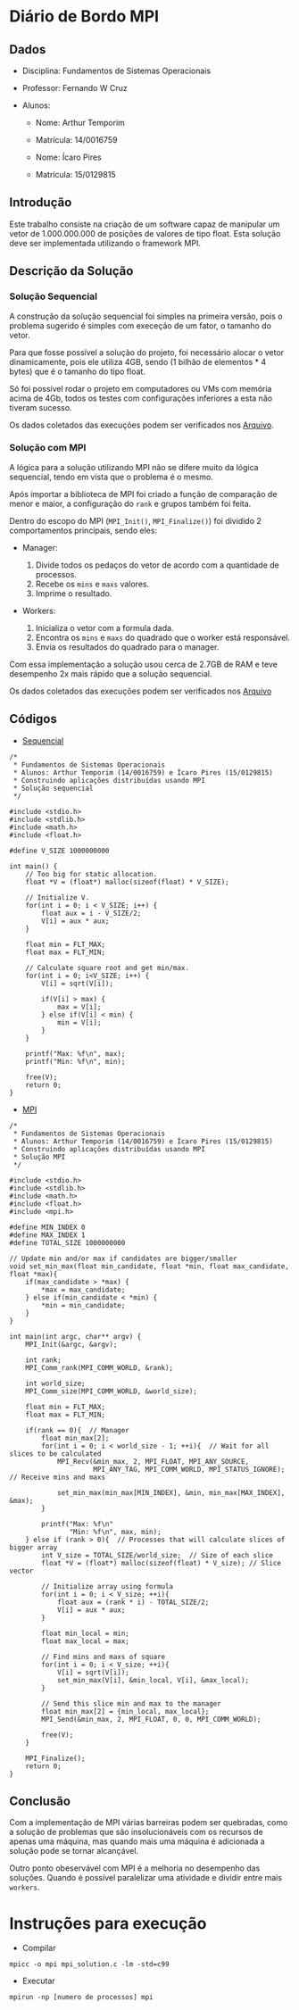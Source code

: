 # Diário de Bordo MPI

## Dados

* Disciplina: Fundamentos de Sistemas Operacionais
* Professor: Fernando W Cruz
* Alunos:

	* Nome: Arthur Temporim
	* Matrícula: 14/0016759

	* Nome: Ícaro Pires
	* Matrícula: 15/0129815

## Introdução

Este trabalho consiste na criação de um software capaz de manipular um vetor de 1.000.000.000 de posições de valores de tipo float. Esta solução deve ser implementada utilizando o framework MPI.
	
## Descrição da Solução

### Solução Sequencial

A construção da solução sequencial foi simples na primeira versão, pois o problema sugerido é simples com execeção de um fator, o tamanho do vetor.

Para que fosse possível a solução do projeto, foi necessário alocar o vetor dinamicamente, pois ele utiliza 4GB, sendo (1 bilhão de elementos * 4 bytes) que é o tamanho do tipo float.

Só foi possível rodar o projeto em computadores ou VMs com memória acima de 4Gb, todos os testes com configurações inferiores a esta não tiveram sucesso.

Os dados coletados das execuções podem ser verificados nos [Arquivo](https://github.com/icaropires/Fundamentos_Sistemas_Operacionais/blob/devel/mpi/doc/anexo_sequencial.md).

### Solução com MPI

A lógica para a solução utilizando MPI não se difere muito da lógica sequencial, tendo em vista que o problema é o mesmo.

Após importar a biblioteca de MPI foi criado a função de comparação de menor e maior, a configuração do `rank` e grupos também foi feita.

Dentro do escopo do MPI (`MPI_Init()`, `MPI_Finalize()`) foi dividido 2 comportamentos principais, sendo eles:

* Manager:

	1. Divide todos os pedaços do vetor de acordo com a quantidade de processos.
	2. Recebe os `mins` e `maxs` valores.
	3. Imprime o resultado.

* Workers:

	1. Inicializa o vetor com a formula dada.
	2. Encontra os `mins` e `maxs` do quadrado que o worker está responsável.
	3. Envia os resultados do quadrado para o manager.


Com essa implementação a solução usou cerca de 2.7GB de RAM e teve desempenho 2x mais rápido que a solução sequencial.

Os dados coletados das execuções podem ser verificados nos [Arquivo](https://github.com/icaropires/Fundamentos_Sistemas_Operacionais/blob/devel/mpi/doc/anexo_mpi.md)

## Códigos

* [Sequencial](https://github.com/icaropires/Fundamentos_Sistemas_Operacionais/blob/devel/mpi/sequential_solution.c)

```
/*
 * Fundamentos de Sistemas Operacionais
 * Alunos: Arthur Temporim (14/0016759) e Ícaro Pires (15/0129815)
 * Construindo aplicações distribuídas usando MPI 
 * Solução sequencial
 */

#include <stdio.h>
#include <stdlib.h>
#include <math.h>
#include <float.h>

#define V_SIZE 1000000000

int main() {
	// Too big for static allocation.
	float *V = (float*) malloc(sizeof(float) * V_SIZE); 

	// Initialize V.
	for(int i = 0; i < V_SIZE; i++) {
		float aux = i - V_SIZE/2;
		V[i] = aux * aux;
	}

	float min = FLT_MAX;
	float max = FLT_MIN;

	// Calculate square root and get min/max.
	for(int i = 0; i<V_SIZE; i++) {
		V[i] = sqrt(V[i]);

		if(V[i] > max) {
			max = V[i];
		} else if(V[i] < min) {
			min = V[i];
		}
	}
	
	printf("Max: %f\n", max);
	printf("Min: %f\n", min);

	free(V);
	return 0;
}
```

* [MPI](https://github.com/icaropires/Fundamentos_Sistemas_Operacionais/blob/devel/mpi/mpi_solution.c)


```
/*
 * Fundamentos de Sistemas Operacionais
 * Alunos: Arthur Temporim (14/0016759) e Ícaro Pires (15/0129815)
 * Construindo aplicações distribuídas usando MPI 
 * Solução MPI
 */

#include <stdio.h>
#include <stdlib.h>
#include <math.h>
#include <float.h>
#include <mpi.h>

#define MIN_INDEX 0 
#define MAX_INDEX 1
#define TOTAL_SIZE 1000000000

// Update min and/or max if candidates are bigger/smaller
void set_min_max(float min_candidate, float *min, float max_candidate, float *max){
	if(max_candidate > *max) {
		*max = max_candidate;
	} else if(min_candidate < *min) {
		*min = min_candidate;
	}
}

int main(int argc, char** argv) {
	MPI_Init(&argc, &argv);

	int rank;
	MPI_Comm_rank(MPI_COMM_WORLD, &rank);

	int world_size;
	MPI_Comm_size(MPI_COMM_WORLD, &world_size);

	float min = FLT_MAX;
	float max = FLT_MIN;

	if(rank == 0){  // Manager
		float min_max[2];
		for(int i = 0; i < world_size - 1; ++i){  // Wait for all slices to be calculated
			MPI_Recv(&min_max, 2, MPI_FLOAT, MPI_ANY_SOURCE,
					 MPI_ANY_TAG, MPI_COMM_WORLD, MPI_STATUS_IGNORE);  // Receive mins and maxs

			set_min_max(min_max[MIN_INDEX], &min, min_max[MAX_INDEX], &max);
		}

		printf("Max: %f\n"
			   "Min: %f\n", max, min);
	} else if (rank > 0){  // Processes that will calculate slices of bigger array
		int V_size = TOTAL_SIZE/world_size;  // Size of each slice
		float *V = (float*) malloc(sizeof(float) * V_size); // Slice vector

		// Initialize array using formula
		for(int i = 0; i < V_size; ++i){
			float aux = (rank * i) - TOTAL_SIZE/2;
			V[i] = aux * aux;
		}

		float min_local = min;
		float max_local = max;
		
		// Find mins and maxs of square
		for(int i = 0; i < V_size; ++i){
			V[i] = sqrt(V[i]);
			set_min_max(V[i], &min_local, V[i], &max_local);
		}

		// Send this slice min and max to the manager
		float min_max[2] = {min_local, max_local};
		MPI_Send(&min_max, 2, MPI_FLOAT, 0, 0, MPI_COMM_WORLD);

		free(V);
	}

	MPI_Finalize();
	return 0;
}
```

## Conclusão

Com a implementação de MPI várias barreiras podem ser quebradas, como a solução de problemas que são insolucionáveis com os recursos de apenas uma máquina, mas quando mais uma máquina é adicionada a solução pode se tornar alcançável.

Outro ponto obeservável com MPI é a melhoria no desempenho das soluções. Quando é possível paralelizar uma atividade e dividir entre mais `workers`.

# Instruções para execução

* Compilar

`mpicc -o mpi mpi_solution.c -lm -std=c99`

* Executar

`mpirun -np [numero de processos] mpi`
